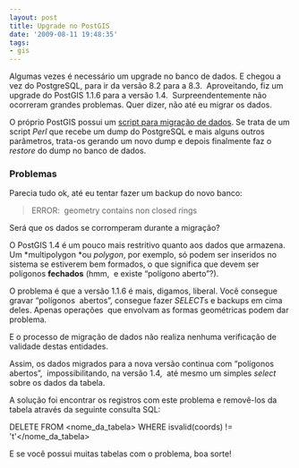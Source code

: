 ```yaml
---
layout: post
title: Upgrade no PostGIS
date: '2009-08-11 19:48:35'
tags:
- gis
---
```



Algumas vezes é necessário um upgrade no banco de dados. E chegou a vez do PostgreSQL, para ir da versão 8.2 para a 8.3.  Aproveitando, fiz um upgrade do PostGIS 1.1.6 para a versão 1.4.  Surpreendentemente não ocorreram grandes problemas. Quer dizer, não até eu migrar os dados.

O próprio PostGIS possui um [script para migração de dados](http://postgis.refractions.net/docs/ch02.html#hard_upgrade). Se trata de um script *Perl* que recebe um dump do PostgreSQL e mais alguns outros parâmetros, trata-os gerando um novo dump e depois finalmente faz o *restore* do dump no banco de dados.

### Problemas

Parecia tudo ok, até eu tentar fazer um backup do novo banco:

> ERROR:  geometry contains non closed rings

Será que os dados se corromperam durante a migração?

O PostGIS 1.4 é um pouco mais restritivo quanto aos dados que armazena. Um *multipolygon *ou *polygon*, por exemplo, só podem ser inseridos no sistema se estiverem bem formados, o que significa que devem ser polígonos **fechados** (hmm,  e existe “polígono aberto”?).

O problema é que a versão 1.1.6 é mais, digamos, liberal. Você consegue gravar “polígonos  abertos”, consegue fazer *SELECT*s e backups em cima deles. Apenas operações  que envolvam as formas geométricas podem dar problema.

E o processo de migração de dados não realiza nenhuma verificação de validade destas entidades.

Assim, os dados migrados para a nova versão continua com “polígonos abertos”,  impossibilitando, na versão 1.4,  até mesmo um simples *select* sobre os dados da tabela.

A solução foi encontrar os registros com este problema e removê-los da tabela através da seguinte consulta SQL:

DELETE FROM <nome_da_tabela> WHERE isvalid(coords) != 't'</nome_da_tabela>

E se você possui muitas tabelas com o problema, boa sorte!


